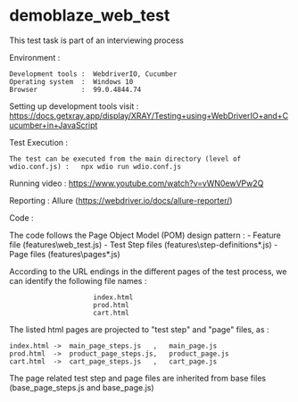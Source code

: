# demoblaze_web_test
This test task is part of an interviewing process

Environment :

    Development tools :  WebdriverIO, Cucumber
    Operating system  :  Windows 10
    Browser           :  99.0.4844.74
 
Setting up development tools visit : https://docs.getxray.app/display/XRAY/Testing+using+WebDriverIO+and+Cucumber+in+JavaScript
         
Test Execution : 

    The test can be executed from the main directory (level of wdio.conf.js) :   npx wdio run wdio.conf.js
    
Running video :  https://www.youtube.com/watch?v=vWN0ewVPw2Q

Reporting     : Allure  (https://webdriver.io/docs/allure-reporter/)

Code :

  The code follows the Page Object Model (POM) design pattern :    - Feature file (features\web_test.js)
                                                                   - Test Step files (features\step-definitions\*.js)
                                                                   - Page files (features\pages\*.js)

  According to the URL endings in the different pages of the test process, we can identify the following file names :

                         index.html
                         prod.html
                         cart.html
                         
                          
                        
  The listed html pages are projected to "test step" and "page" files, as :

    index.html ->  main_page_steps.js   ,   main_page.js
    prod.html  ->  product_page_steps.js,   product_page.js
    cart.html  ->  cart_page_steps.js   ,   cart_page.js     
  
  
  The page related test step and page files are inherited from base files (base_page_steps.js and base_page.js)
